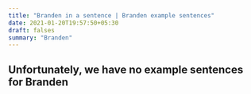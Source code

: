 ```yaml
---
title: "Branden in a sentence | Branden example sentences"
date: 2021-01-20T19:57:50+05:30
draft: falses
summary: "Branden"
---
```

## Unfortunately, we have no example sentences for Branden                 

